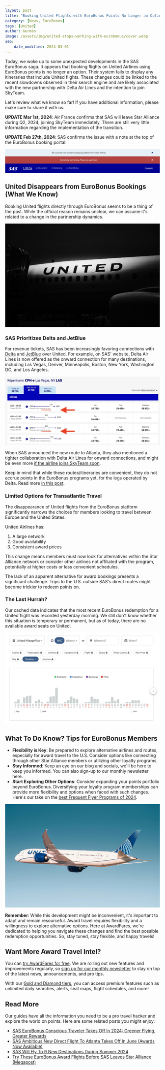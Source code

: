 ```yaml
---
layout: post
title: "Booking United Flights with EuroBonus Points No Longer an Option?"
category: [News, EuroBonus]
tags: [United]
author: Germán
image: /assets/img/united-stops-working-with-eurobonus/cover.webp
seo:
    date_modified: 2024-03-01
---
```


Today, we woke up to some unexpected developments in the SAS EuroBonus saga. It appears that booking flights on United Airlines using EuroBonus points is no longer an option. Their system fails to display any itineraries that include United flights. These changes could be linked to the recent slowdowns observed in their search engine and are likely associated with the new partnership with Delta Air Lines and the intention to join SkyTeam.

Let's review what we know so far! If you have additional information, please make sure to share it with us.

**UPDATE Mar 1st, 2024**: Air France confirms that SAS will leave Star Alliance during Q2, 2024, joining SkyTeam immediately. There are still very little information regarding the implementation of the transition.

**UPDATE Feb 27th, 2024**: SAS confirms the issue with a note at the top of the EuroBonus booking portal.

<img src="../assets/img/united-stops-working-with-eurobonus/sas-united-issues.webp" alt="It's not possible to book United flights with SAS EuroBonus." class="noborder"/>


## United Disappears from EuroBonus Bookings (What We Know)

Booking United flights directly through EuroBonus seems to be a thing of the past. While the official reason remains unclear, we can assume it's related to a change in the partnership dynamics.

<img src="../assets/img/united-stops-working-with-eurobonus/united-dark.webp" alt="SAS breaks ties with United as it favors Delta Air Lines ." class="noborder"/>

### SAS Prioritizes Delta and JetBlue

For revenue tickets, SAS has been increasingly favoring connections with [Delta](https://awardfares.com/search?..;z:delta) and [JetBlue](https://awardfares.com/search?..;z:jetblue) over United. For example, on SAS' website, Delta Air Lines is now offered as the onward connection for many destinations, including Las Vegas, Denver, Minneapolis, Boston, New York, Washington DC, and Los Angeles.

<img src="../assets/img/eurobonus-updates-feb-2024/cph-las-delta.webp" alt="SAS tightens cooperation and connections with Delta Air Lines." class="noborder"/>

When SAS announced the new route to Atlanta, they also mentioned a tighter collaboration with Delta Air Lines for onward connections, and might be even more [if the airline joins SkyTeam soon](https://blog.awardfares.com/sas-and-skyteam/).

Keep in mind that while these routes/itineraries are convenient, they do not accrue points in the EuroBonus programs yet, for the legs operated by Delta. Read more [in this post](https://blog.awardfares.com/sas-route-to-atlanta/).

### Limited Options for Transatlantic Travel

The disappearance of United flights from the EuroBonus platform significantly narrows the choices for members looking to travel between Europe and the United States.

United Airlines has:

1. A large network
2. Good availability
3. Consistent award prices

This change means members must now look for alternatives within the Star Alliance network or consider other airlines not affiliated with the program, potentially at higher costs or less convenient schedules.

The lack of an apparent alternative for award bookings presents a significant challenge. Trips to the U.S. outside SAS's direct routes might become trickier to redeem points on.

### The Last Hurrah?

Our cached data indicates that the most recent EuroBonus redemption for a United flight was recorded yesterday morning. We still don't know whether this situation is temporary or permanent, but as of today, there are no available award seats on United.

<img src="../assets/img/united-stops-working-with-eurobonus/af-old-data.webp" alt="SAS EuroBonus stops displaying availability on United Flights." class="noborder"/>

## What To Do Know? Tips for EuroBonus Members

- **Flexibility is Key**: Be prepared to explore alternative airlines and routes, especially for award travel to the U.S. Consider options like connecting through other Star Alliance members or utilizing other loyalty programs.
- **Stay Informed**: Keep an eye on our blog and socials, we'll be here to keep you informed. You can also sign-up to our monthly newsletter here.
- **Start Exploring Other Options**: Consider expanding your points portfolio beyond EuroBonus. Diversifying your loyalty program memberships can provide more flexibility and options when faced with such changes. Here's our take on the [best Frequent Flyer Programs of 2024](https://blog.awardfares.com/frequent-flyer-programs-2024/).
  
<img src="../assets/img/united-stops-working-with-eurobonus/united-787.webp" alt="United Airlines 787." class="noborder"/>

**Remember**: While this development might be inconvenient, it's important to adapt and remain resourceful. Award travel requires flexibility and a willingness to explore alternative options. Here at AwardFares, we're dedicated to helping you navigate these changes and find the best possible redemption opportunities. So, stay tuned, stay flexible, and happy travels!

## Want More Award Travel Intel?

You can [try AwardFares for free](https://awardfares.com/). We are rolling out new features and improvements regularly, so [sign up for our monthly newsletter](https://awardfares.com/newsletter) to stay on top of the latest news, announcements, and pro tips.

With our [Gold and Diamond tiers](https://awardfares.com/pricing), you can access premium features such as unlimited daily searches, alerts, seat maps, flight schedules, and more!

## Read More

Our guides have all the information you need to be a pro travel hacker and explore the world on points. Here are some related posts you might enjoy:

* [SAS EuroBonus Conscious Traveler Takes Off In 2024: Greener Flying, Greater Rewards](https://blog.awardfares.com/sas-eurobonus-conscious-traveler/)
* [SAS Ambitious New Direct Flight To Atlanta Takes Off In June (Awards Now Available)](https://blog.awardfares.com/sas-route-to-atlanta/)
* [SAS Will Fly To 9 New Destinations During Summer 2024](https://blog.awardfares.com/sas-summer-2024/)
* [Try These EuroBonus Award Flights Before SAS Leaves Star Alliance (Megapost)](https://blog.awardfares.com/eurobonus-star-alliance-awards/)